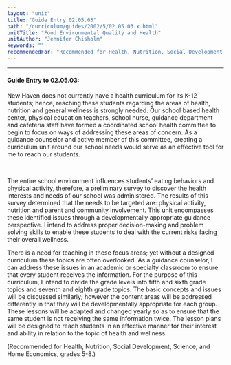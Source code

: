 ```yaml
---
layout: "unit"
title: "Guide Entry 02.05.03"
path: "/curriculum/guides/2002/5/02.05.03.x.html"
unitTitle: "Food Environmental Quality and Health"
unitAuthor: "Jennifer Chisholm"
keywords: ""
recommendedFor: "Recommended for Health, Nutrition, Social Development, Science, and Home Economics, grades 5-8."
---
```

<body>
<hr/>
<h4>
Guide Entry to 02.05.03:
</h4>
<p>
New Haven does not currently have a health curriculum for its K-12 students; hence, reaching these students regarding the areas of health, nutrition and general wellness is strongly needed. Our school based health center, physical education teachers, school nurse, guidance department and cafeteria staff have formed a coordinated school health committee to begin to focus on ways of addressing these areas of concern. As a guidance counselor and active member of this committee, creating a curriculum unit around our school needs would serve as an effective tool for me to reach our students.
</p>
<p>
<font color="#ffffff" style="visibility:hidden;">
____
</font>
</p>
<p>
The entire school environment influences students’ eating behaviors and physical activity, therefore, a preliminary survey to discover the health interests and needs of our school was administered. The results of this survey determined that the needs to be targeted are: physical activity, nutrition and parent and community involvement. This unit encompasses these identified issues through a developmentally appropriate guidance perspective. I intend to address proper decision-making and problem solving skills to enable these students to deal with the current risks facing their overall wellness.
</p>
<p>
There is a need for teaching in these focus areas; yet without a designed curriculum these topics are often overlooked. As a guidance counselor, I can address these issues in an academic or specialty classroom to ensure that every student receives the information. For the purpose of this curriculum, I intend to divide the grade levels into fifth and sixth grade topics and seventh and eighth grade topics. The basic concepts and issues will be discussed similarly; however the content areas will be addressed differently in that they will be developmentally appropriate for each group. These lessons will be adapted and changed yearly so as to ensure that the same student is not receiving the same information twice. The lesson plans will be designed to reach students in an effective manner for their interest and ability in relation to the topic of health and wellness.
</p>
<p>
(Recommended for Health, Nutrition, Social Development, Science, and Home Economics, grades 5-8.)
</p>
</body>